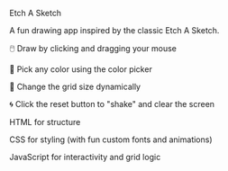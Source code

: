 Etch A Sketch

A fun drawing app inspired by the classic Etch A Sketch.

🖱️ Draw by clicking and dragging your mouse

🎨 Pick any color using the color picker

📏 Change the grid size dynamically

🌀 Click the reset button to "shake" and clear the screen

HTML for structure

CSS for styling (with fun custom fonts and animations)

JavaScript for interactivity and grid logic

